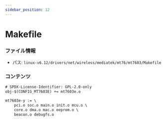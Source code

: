 ```yaml
---
sidebar_position: 12
---
```

# Makefile

### ファイル情報

- パス: `linux-v6.12/drivers/net/wireless/mediatek/mt76/mt7603/Makefile`

### コンテンツ

```txt
# SPDX-License-Identifier: GPL-2.0-only
obj-$(CONFIG_MT7603E) += mt7603e.o

mt7603e-y := \
	pci.o soc.o main.o init.o mcu.o \
	core.o dma.o mac.o eeprom.o \
	beacon.o debugfs.o

```
